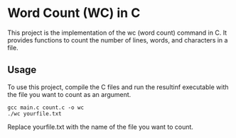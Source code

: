 # Word Count (WC) in C

This project is the implementation of the wc (word count) command in C. It provides functions to count the number of lines, words, and characters in a file.

## Usage
To use this project, compile the C files and run the resultinf executable with the file
you want to count as an argument. 

```
gcc main.c count.c -o wc
./wc yourfile.txt
```

Replace yourfile.txt with the name of the file you want to count.
